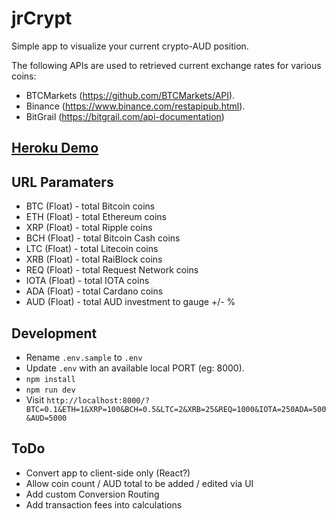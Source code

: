# jrCrypt

Simple app to visualize your current crypto-AUD position.

The following APIs are used to retrieved current exchange rates for various coins:
* BTCMarkets (https://github.com/BTCMarkets/API).
* Binance (https://www.binance.com/restapipub.html).
* BitGrail (https://bitgrail.com/api-documentation)

## [Heroku Demo](https://jrcrypt.herokuapp.com/?BTC=0.1&ETH=1&XRP=100&BCH=0.5&LTC=2&XRB=25&REQ=1000&IOTA=250ADA=500&AUD=7000)

## URL Paramaters
* BTC (Float) - total Bitcoin coins
* ETH (Float) - total Ethereum coins
* XRP (Float) - total Ripple coins
* BCH (Float) - total Bitcoin Cash coins
* LTC (Float) - total Litecoin coins
* XRB (Float) - total RaiBlock coins
* REQ (Float) - total Request Network coins
* IOTA (Float) - total IOTA coins
* ADA (Float) - total Cardano coins
* AUD (Float) - total AUD investment to gauge +/- %

## Development
* Rename `.env.sample` to `.env`
* Update `.env` with an available local PORT (eg: 8000).
* `npm install` 
* `npm run dev`
* Visit `http://localhost:8000/?BTC=0.1&ETH=1&XRP=100&BCH=0.5&LTC=2&XRB=25&REQ=1000&IOTA=250ADA=500&AUD=5000`

## ToDo
* Convert app to client-side only (React?)
* Allow coin count / AUD total to be added / edited via UI
* Add custom Conversion Routing
* Add transaction fees into calculations
